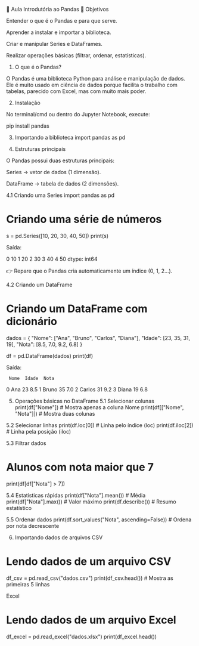 📘 Aula Introdutória ao Pandas
🎯 Objetivos

Entender o que é o Pandas e para que serve.

Aprender a instalar e importar a biblioteca.

Criar e manipular Series e DataFrames.

Realizar operações básicas (filtrar, ordenar, estatísticas).

1. O que é o Pandas?

O Pandas é uma biblioteca Python para análise e manipulação de dados.
Ele é muito usado em ciência de dados porque facilita o trabalho com tabelas, parecido com Excel, mas com muito mais poder.

2. Instalação

No terminal/cmd ou dentro do Jupyter Notebook, execute:

pip install pandas

3. Importando a biblioteca
import pandas as pd

4. Estruturas principais

O Pandas possui duas estruturas principais:

Series → vetor de dados (1 dimensão).

DataFrame → tabela de dados (2 dimensões).

4.1 Criando uma Series
import pandas as pd

# Criando uma série de números
s = pd.Series([10, 20, 30, 40, 50])
print(s)


Saída:

0    10
1    20
2    30
3    40
4    50
dtype: int64


👉 Repare que o Pandas cria automaticamente um índice (0, 1, 2...).

4.2 Criando um DataFrame
# Criando um DataFrame com dicionário
dados = {
    "Nome": ["Ana", "Bruno", "Carlos", "Diana"],
    "Idade": [23, 35, 31, 19],
    "Nota": [8.5, 7.0, 9.2, 6.8]
}

df = pd.DataFrame(dados)
print(df)


Saída:

     Nome  Idade  Nota
0     Ana     23   8.5
1   Bruno     35   7.0
2  Carlos     31   9.2
3   Diana     19   6.8

5. Operações básicas no DataFrame
5.1 Selecionar colunas
print(df["Nome"])     # Mostra apenas a coluna Nome
print(df[["Nome", "Nota"]])  # Mostra duas colunas

5.2 Selecionar linhas
print(df.loc[0])   # Linha pelo índice (loc)
print(df.iloc[2])  # Linha pela posição (iloc)

5.3 Filtrar dados
# Alunos com nota maior que 7
print(df[df["Nota"] > 7])

5.4 Estatísticas rápidas
print(df["Nota"].mean())   # Média
print(df["Nota"].max())    # Valor máximo
print(df.describe())       # Resumo estatístico

5.5 Ordenar dados
print(df.sort_values("Nota", ascending=False))  # Ordena por nota decrescente

6. Importando dados de arquivos
CSV
# Lendo dados de um arquivo CSV
df_csv = pd.read_csv("dados.csv")
print(df_csv.head())   # Mostra as primeiras 5 linhas

Excel
# Lendo dados de um arquivo Excel
df_excel = pd.read_excel("dados.xlsx")
print(df_excel.head())
